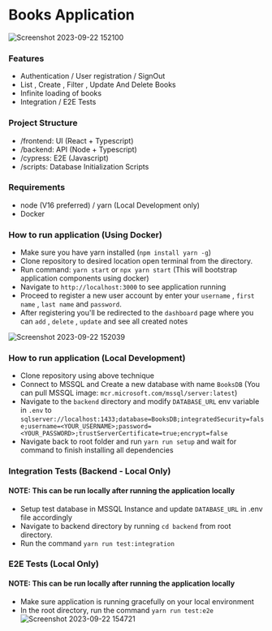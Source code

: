 # Books Application
![Screenshot 2023-09-22 152100](https://github.com/eulergkb/fullstack-books-app/assets/145793447/37905f14-db40-4c43-9ae1-de26d697e5fb)

### Features
- Authentication / User registration / SignOut
- List , Create , Filter , Update And Delete Books
- Infinite loading of books
- Integration / E2E Tests


### Project Structure
- /frontend: UI (React + Typescript) 
- /backend: API (Node + Typescript)
- /cypress: E2E (Javascript) 
- /scripts: Database Initialization Scripts

### Requirements
- node (V16 preferred) / yarn (Local Development only)
- Docker

### How to run application (Using Docker)
- Make sure you have yarn installed (`npm install yarn -g`)
- Clone repository to desired location open terminal from the directory.
- Run command: `yarn start` or `npx yarn start`  (This will bootstrap application components using docker)
- Navigate to `http://localhost:3000` to see application running
- Proceed to register a new user account by enter your `username` , `first name` , `last name` and `password`.
- After registering you'll be redirected to the `dashboard` page where you can `add` , `delete` , `update` and see all created notes

![Screenshot 2023-09-22 152039](https://github.com/eulergkb/fullstack-books-app/assets/145793447/c2749d7d-46b6-418e-bce6-44a78f49e225)

### How to run application (Local Development)
- Clone repository using above technique
- Connect to MSSQL and Create a new database with name `BooksDB` (You can pull MSSQL image: `mcr.microsoft.com/mssql/server:latest`)
- Navigate to the `backend` directory and modify `DATABASE_URL` env variable in `.env` to `sqlserver://localhost:1433;database=BooksDB;integratedSecurity=false;username=<YOUR_USERNAME>;password=<YOUR_PASSWORD>;trustServerCertificate=true;encrypt=false`
- Navigate back to root folder and run `yarn run setup` and wait for command to finish installing all dependencies


### Integration Tests (Backend - Local Only)
#### NOTE: This can be run locally after running the application locally
- Setup test database in MSSQL Instance and update `DATABASE_URL` in .env file accordingly 
- Navigate to backend directory by running `cd backend` from root directory.
- Run the command `yarn run test:integration`


### E2E Tests (Local Only)
#### NOTE: This can be run locally after running the application locally
- Make sure application is running gracefully on your local environment
- In the root directory, run the command `yarn run test:e2e`
![Screenshot 2023-09-22 154721](https://github.com/eulergkb/fullstack-books-app/assets/145793447/0e6eca2c-5bbd-4f5b-8937-cb84a4daaca1)


